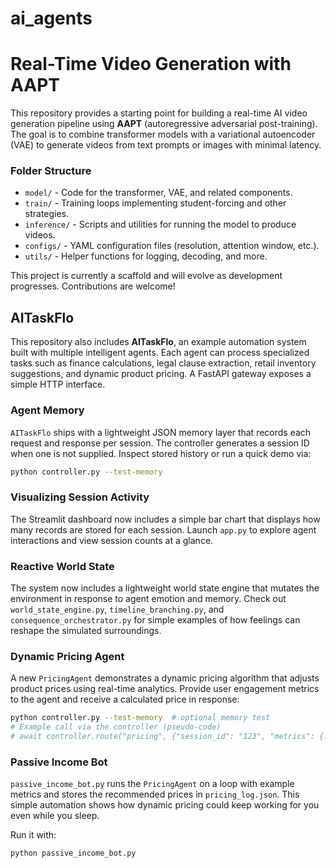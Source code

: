 # ai_agents



# Real-Time Video Generation with AAPT




This repository provides a starting point for building a real-time AI video generation pipeline using **AAPT** (autoregressive adversarial post-training). The goal is to combine transformer models with a variational autoencoder (VAE) to generate videos from text prompts or images with minimal latency.

### Folder Structure

- `model/` - Code for the transformer, VAE, and related components.
- `train/` - Training loops implementing student-forcing and other strategies.
- `inference/` - Scripts and utilities for running the model to produce videos.
- `configs/` - YAML configuration files (resolution, attention window, etc.).
- `utils/` - Helper functions for logging, decoding, and more.

This project is currently a scaffold and will evolve as development progresses. Contributions are welcome!

## AITaskFlo

This repository also includes **AITaskFlo**, an example automation system built with multiple intelligent agents. Each agent can process specialized tasks such as finance calculations, legal clause extraction, retail inventory suggestions, and dynamic product pricing. A FastAPI gateway exposes a simple HTTP interface.

### Agent Memory

`AITaskFlo` ships with a lightweight JSON memory layer that records each
request and response per session. The controller generates a session ID
when one is not supplied. Inspect stored history or run a quick demo via:

```bash
python controller.py --test-memory
```

### Visualizing Session Activity

The Streamlit dashboard now includes a simple bar chart that displays how many
records are stored for each session. Launch `app.py` to explore agent interactions
and view session counts at a glance.

### Reactive World State

The system now includes a lightweight world state engine that mutates the
environment in response to agent emotion and memory. Check out
`world_state_engine.py`, `timeline_branching.py`, and
`consequence_orchestrator.py` for simple examples of how feelings can reshape
the simulated surroundings.

### Dynamic Pricing Agent

A new `PricingAgent` demonstrates a dynamic pricing algorithm that adjusts
product prices using real-time analytics. Provide user engagement metrics to the
agent and receive a calculated price in response:

```bash
python controller.py --test-memory  # optional memory test
# Example call via the controller (pseudo-code)
# await controller.route("pricing", {"session_id": "123", "metrics": {...}})
```

### Passive Income Bot

`passive_income_bot.py` runs the `PricingAgent` on a loop with example metrics
and stores the recommended prices in `pricing_log.json`. This simple automation
shows how dynamic pricing could keep working for you even while you sleep.

Run it with:

```bash
python passive_income_bot.py
```
